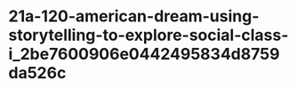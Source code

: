 # 21a-120-american-dream-using-storytelling-to-explore-social-class-i_2be7600906e0442495834d8759da526c